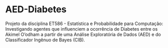 # AED-Diabetes
Projeto da disciplina ET586 - Estatística e Probabilidade para Computação: Investigando agentes que influenciem a ocorrência de Diabetes entre os Akimel O’odham a partir de uma Análise Exploratória de Dados (AED) e do Classificador Ingênuo de Bayes (CIB).

